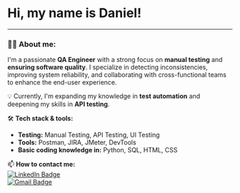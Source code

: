 # Hi, my name is Daniel!

---

### 👨‍💻 About me:

I'm a passionate **QA Engineer** with a strong focus on **manual testing** and **ensuring software quality**. I specialize in detecting inconsistencies, improving system reliability, and collaborating with cross-functional teams to enhance the end-user experience.

💡 Currently, I'm expanding my knowledge in **test automation** and deepening my skills in **API testing**.

🛠 **Tech stack & tools:**  
- **Testing:** Manual Testing, API Testing, UI Testing  
- **Tools:** Postman, JIRA, JMeter, DevTools  
- **Basic coding knowledge in:** Python, SQL, HTML, CSS 

📫 **How to contact me:**  
[![LinkedIn Badge](https://img.shields.io/badge/-@daniel-blue?style=flat&logo=LinkedIn&logoColor=white)](https://www.linkedin.com/in/daniel-tsoy-462402355)  
[![Gmail Badge](https://img.shields.io/badge/-Gmail-red?style=flat&logo=Gmail&logoColor=white)](mailto:danilka.tsoy.99@gmail.com)  